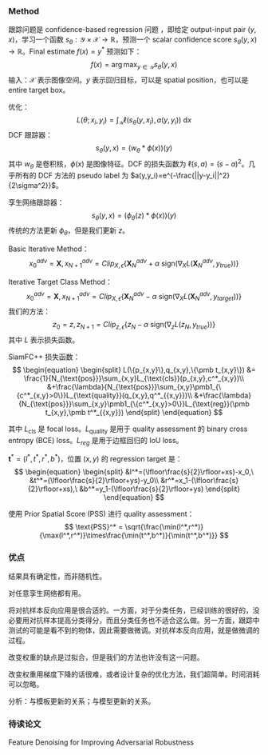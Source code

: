 ### Method

跟踪问题是 confidence-based regression 问题 ，即给定 output-input pair $(y,x)$，学习一个函数 $s_\theta:\mathcal{Y\times X\rightarrow \mathbb R}$，预测一个 scalar confidence score $s_\theta(y,x)\rightarrow\mathbb R$。Final estimate $f(x)=y^*$ 预测如下：
$$
f(x) = \arg\max_{y\in \mathcal Y}s_\theta (y,x)
$$
输入：$\mathcal X$ 表示图像空间。$y$ 表示回归目标，可以是 spatial position，也可以是 entire target box。

优化：
$$
L(\theta;x_i,y_i)=\int_{\mathcal Y}\ell(s_\theta(y,x_i),a(y,y_i))\ \mathrm{d}x
$$
DCF 跟踪器：
$$
s_\theta(y,x)=(w_\theta * \phi(x))(y)
$$
其中 $w_\theta$ 是卷积核，$\phi(x)$ 是图像特征。DCF 的损失函数为 $\ell(s,a)=(s-a)^2$。几乎所有的 DCF 方法的 pseudo label 为 $a(y,y_i)=e^{-\frac{||y-y_i||^2}{2\sigma^2}}$。

孪生网络跟踪器：
$$
s_\theta(y,x)=(\phi_\theta(z) * \phi(x))(y)
$$
传统的方法更新 $\phi_\theta$，但是我们更新 $z$。

Basic Iterative Method：
$$
x_0^{adv} = \pmb X, x_{N+1}^{adv} = Clip_{X,\epsilon}\{\pmb X_N^{adv}+\alpha \text{ sign}(\nabla_X L(\pmb X_N^{adv},y_{true}))\}
$$

Iterative Target Class Method：
$$
x_0^{adv} = \pmb X, x_{N+1}^{adv} = Clip_{X,\epsilon}\{\pmb X_N^{adv}-\alpha \text{ sign}(\nabla_X L(\pmb X_N^{adv},y_{target}))\}
$$
我们的方法：
$$
z_0 = z, z_{N+1} = Clip_{z,\epsilon}\{z_N -\alpha \text{ sign}(\nabla_z L(z_N,y_{true}))\}
$$
其中 $L$ 表示损失函数。

SiamFC++ 损失函数：
$$
\begin{equation}
\begin{split}
L(\{p_{x,y}\},q_{x,y},\{\pmb t_{x,y}\}) &= \frac{1}{N_{\text{pos}}}\sum_{x,y}L_{\text{cls}}(p_{x,y},c^*_{x,y})\\
&+\frac{\lambda}{N_{\text{pos}}}\sum_{x,y}\pmb1_{\{c^*_{x,y}>0\}}L_{\text{quality}}(q_{x,y},q^*_{{x,y}})\\
&+\frac{\lambda}{N_{\text{pos}}}\sum_{x,y}\pmb1_{\{c^*_{x,y}>0\}}L_{\text{reg}}(\pmb t_{x,y},\pmb t^*_{{x,y}})
\end{split}
\end{equation}
$$

其中 $L_{\text{cls}}$ 是 focal loss。$L_{\text{quality}}$ 是用于 quality assessment 的 binary cross entropy (BCE) loss。$L_{reg}$ 是用于边框回归的 IoU loss。

$\pmb t^*=(l^*,t^*,r^*,b^*)$，位置 $(x,y)$ 的 regression target 是：
$$
\begin{equation}
\begin{split}
&l^*=(\lfloor\frac{s}{2}\rfloor+xs)-x_0,\ &t^*=(\lfloor\frac{s}{2}\rfloor+ys)-y_0\\
&r^*=x_1-(\lfloor\frac{s}{2}\rfloor+xs),\ &b^*=y_1-(\lfloor\frac{s}{2}\rfloor+ys)
\end{split}
\end{equation}
$$

使用 Prior Spatial Score (PSS) 进行 quality assessment：
$$
\text{PSS}^* = \sqrt{\frac{\min(l^*,r^*)}{\max(l^*,r^*)}\times\frac{\min(t^*,b^*)}{\min(t^*,b^*)}}
$$


### 优点

结果具有确定性，而非随机性。

对任意孪生网络都有用。

将对抗样本反向应用是很合适的。一方面，对于分类任务，已经训练的很好的，没必要用对抗样本提高分类得分，而且分类任务也不适合这么做。另一方面，跟踪中测试的可能是看不到的物体，因此需要做微调。对抗样本反向应用，就是做微调的过程。

改变权重的缺点是过拟合，但是我们的方法也许没有这一问题。

改变权重用梯度下降的话很难，或者设计复杂的优化方法，我们超简单。时间消耗可以忽略。

分析：与模板更新的关系；与模型更新的关系。

### 待读论文

Feature Denoising for Improving Adversarial Robustness